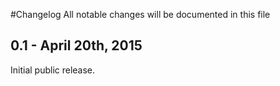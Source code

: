 #Changelog
All notable changes will be documented in this file

## 0.1 - April 20th, 2015

Initial public release.